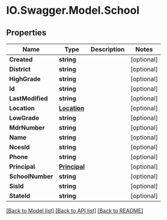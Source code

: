# IO.Swagger.Model.School
## Properties

Name | Type | Description | Notes
------------ | ------------- | ------------- | -------------
**Created** | **string** |  | [optional] 
**District** | **string** |  | [optional] 
**HighGrade** | **string** |  | [optional] 
**Id** | **string** |  | [optional] 
**LastModified** | **string** |  | [optional] 
**Location** | [**Location**](Location.md) |  | [optional] 
**LowGrade** | **string** |  | [optional] 
**MdrNumber** | **string** |  | [optional] 
**Name** | **string** |  | [optional] 
**NcesId** | **string** |  | [optional] 
**Phone** | **string** |  | [optional] 
**Principal** | [**Principal**](Principal.md) |  | [optional] 
**SchoolNumber** | **string** |  | [optional] 
**SisId** | **string** |  | [optional] 
**StateId** | **string** |  | [optional] 

[[Back to Model list]](../README.md#documentation-for-models) [[Back to API list]](../README.md#documentation-for-api-endpoints) [[Back to README]](../README.md)

